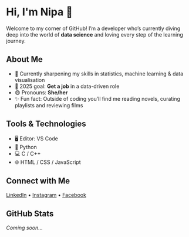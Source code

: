 Hi, I'm Nipa 👋
================

Welcome to my corner of GitHub! I’m a developer who’s currently diving deep into the world of **data science** and loving every step of the learning journey.

About Me
--------
- 🌱 Currently sharpening my skills in statistics, machine learning & data visualisation  
- 🎯 2025 goal: **Get a job** in a data-driven role  
- 😄 Pronouns: **She/her**  
- ✨ Fun fact: Outside of coding you’ll find me reading novels, curating playlists and reviewing films

Tools & Technologies
--------------------
- 🖥️ Editor: VS Code  
- 🐍 Python  
- 💻 C / C++  
- 🌐 HTML / CSS / JavaScript

Connect with Me
---------------
[LinkedIn](https://www.linkedin.com/in/nipa-das-gupta) • [Instagram](https://www.instagram.com/shejustgoogles) • [Facebook](https://web.facebook.com/zerobugsfound)

GitHub Stats
------------
*Coming soon…* <!-- Placeholder for future GitHub stats section -->
